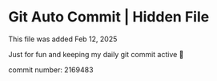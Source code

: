 # Git Auto Commit | Hidden File

This file was added Feb 12, 2025

Just for fun and keeping my daily git commit active 🤪

commit number: 2169483
